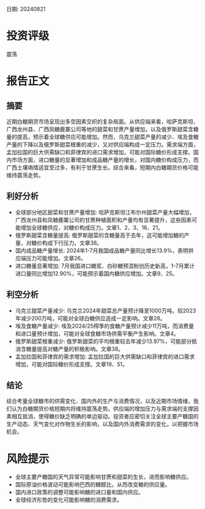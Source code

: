 
日期: 20240821

# 投资评级

震荡

# 报告正文

## 摘要

近期白糖期货市场呈现出多空因素交织的复杂局面。从供应端来看，哈萨克斯坦、广西龙州县、广西凤糖鹿寨公司等地的甜菜和甘蔗产量增加，以及俄罗斯甜菜含糖量的提高，预示着全球糖供应可能增加。然而，乌克兰甜菜产量的减少、埃及食糖产量的下降以及俄罗斯甜菜根重的减少，又对供应端构成一定压力。需求端方面，孟加拉国的巨大供需缺口和菲律宾的进口需求增加，可能对国际糖价形成支撑。国内市场方面，进口糖量的显著增加和成品糖产量的增长，对国内糖价构成压力，而广西土壤墒情适宜至过多，有利于甘蔗生长。综合来看，短期内白糖期货价格可能维持震荡走势。

## 利好分析

* 全球部分地区甜菜和甘蔗产量增加: 哈萨克斯坦江布尔州甜菜产量大幅增加，广西龙州县和凤糖鹿寨公司的甘蔗种植面积和产量均有显著提升，这些因素可能增加全球糖供应，对糖价构成压力。文章1、2、3、16、21。
* 俄罗斯甜菜含糖量提高: 俄罗斯甜菜的含糖量高于去年，这可能增加糖的产量，对糖价构成下行压力。文章38。
* 国内成品糖产量增长: 2024年1-7月我国成品糖产量同比增长13.9%，表明供应端压力可能增加。文章26。
* 进口糖量显著增加: 7月我国进口糖浆、白砂糖预混粉创历史新高，1-7月累计进口量同比增加12.90%，可能预示着国内糖供应增加。文章9、25。

## 利空分析

* 乌克兰甜菜产量减少: 乌克兰2024年甜菜总产量预计降至1000万吨，较2023年减少200万吨，可能对全球白糖供应造成一定影响。文章28。
* 埃及食糖产量减少: 埃及2024/25榨季的食糖产量预计减少11万吨，而消费量和进口量预计增加，可能对全球食糖市场供需平衡产生影响。文章4。
* 俄罗斯甜菜根重减少: 俄罗斯甜菜的平均根重较去年减少13.97%，可能部分抵消含糖量提高对糖产量的积极影响。文章38。
* 孟加拉国和菲律宾的需求增加: 孟加拉国的巨大供需缺口和菲律宾的进口需求增加，可能对国际糖价形成支撑。文章19、51。

## 结论

综合考量全球糖市的供需变化、国内外的生产与消费情况，以及近期市场情绪，我们认为白糖期货价格短期内将维持震荡走势。供应端的增加压力与需求端的支撑因素相互抵消，使得糖价缺乏明确的单边驱动。投资者应密切关注全球主要产糖国的生产动态、天气变化对作物生长的影响，以及国内外消费需求的变化，以把握市场机会。

# 风险提示

* 全球主要产糖国的天气异常可能影响甘蔗和甜菜的生长，进而影响糖供应。
* 国际原油价格波动可能影响巴西的糖醇比，从而改变糖的供应量。
* 国内进口政策的调整可能影响糖的进口量和国内供应。
* 全球经济形势的变化可能影响糖的消费需求。
